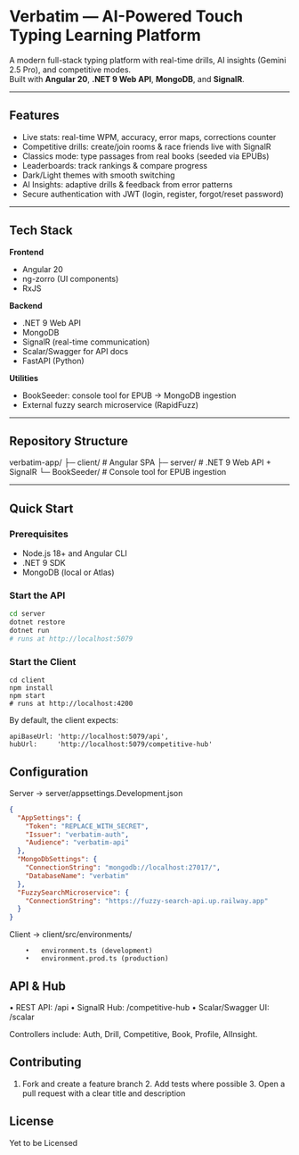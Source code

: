 # Verbatim — AI-Powered Touch Typing Learning Platform

A modern full-stack typing platform with real-time drills, AI insights (Gemini 2.5 Pro), and competitive modes.  
Built with **Angular 20**, **.NET 9 Web API**, **MongoDB**, and **SignalR**.

---

## Features

- Live stats: real-time WPM, accuracy, error maps, corrections counter  
- Competitive drills: create/join rooms & race friends live with SignalR  
- Classics mode: type passages from real books (seeded via EPUBs)  
- Leaderboards: track rankings & compare progress  
- Dark/Light themes with smooth switching  
- AI Insights: adaptive drills & feedback from error patterns  
- Secure authentication with JWT (login, register, forgot/reset password)  

---

## Tech Stack

**Frontend**  
- Angular 20  
- ng-zorro (UI components)  
- RxJS  

**Backend**  
- .NET 9 Web API  
- MongoDB  
- SignalR (real-time communication)  
- Scalar/Swagger for API docs
- FastAPI (Python)

**Utilities**  
- BookSeeder: console tool for EPUB → MongoDB ingestion  
- External fuzzy search microservice (RapidFuzz)

---

## Repository Structure
verbatim-app/
├─ client/         # Angular SPA
├─ server/         # .NET 9 Web API + SignalR
└─ BookSeeder/     # Console tool for EPUB ingestion

---

## Quick Start

### Prerequisites
- Node.js 18+ and Angular CLI  
- .NET 9 SDK  
- MongoDB (local or Atlas)

### Start the API
```bash
cd server
dotnet restore
dotnet run
# runs at http://localhost:5079
```

### Start the Client
```
cd client
npm install
npm start
# runs at http://localhost:4200
```

By default, the client expects:
```
apiBaseUrl: 'http://localhost:5079/api',
hubUrl:     'http://localhost:5079/competitive-hub'
```

## Configuration

Server → server/appsettings.Development.json
```json
{
  "AppSettings": {
    "Token": "REPLACE_WITH_SECRET",
    "Issuer": "verbatim-auth",
    "Audience": "verbatim-api"
  },
  "MongoDbSettings": {
    "ConnectionString": "mongodb://localhost:27017/",
    "DatabaseName": "verbatim"
  },
  "FuzzySearchMicroservice": {
    "ConnectionString": "https://fuzzy-search-api.up.railway.app"
  }
}
```

Client → client/src/environments/
```
	•	environment.ts (development)
	•	environment.prod.ts (production)
```

## API & Hub
  •	REST API: /api
  •	SignalR Hub: /competitive-hub
  •	Scalar/Swagger UI: /scalar

Controllers include: Auth, Drill, Competitive, Book, Profile, AIInsight.

## Contributing
  1. Fork and create a feature branch
	2. Add tests where possible
	3. Open a pull request with a clear title and description

## License
Yet to be Licensed




